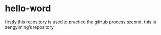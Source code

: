 # hello-word
firstly,this repository is used to practice the gitHub process
second, this is zengyiming’s repository
